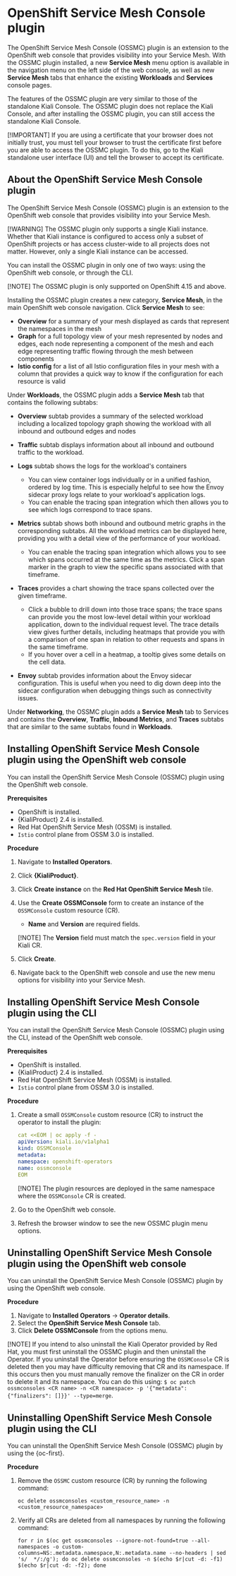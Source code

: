 # OpenShift Service Mesh Console plugin

The OpenShift Service Mesh Console (OSSMC) plugin is an extension to the OpenShift web console that provides visibility into your Service Mesh. With the OSSMC plugin installed, a new **Service Mesh** menu option is available in the navigation menu on the left side of the web console, as well as new **Service Mesh** tabs that enhance the existing **Workloads** and **Services** console pages.

The features of the OSSMC plugin are very similar to those of the standalone Kiali Console. The OSSMC plugin does not replace the Kiali Console, and after installing the OSSMC plugin, you can still access the standalone Kiali Console.

[!IMPORTANT]
If you are using a certificate that your browser does not initially trust, you must tell your browser to trust the certificate first before you are able to access the OSSMC plugin. To do this, go to the Kiali standalone user interface (UI) and tell the browser to accept its certificate.

## About the OpenShift Service Mesh Console plugin

The OpenShift Service Mesh Console (OSSMC) plugin is an extension to the OpenShift web console that provides visibility into your Service Mesh.

[!WARNING]
The OSSMC plugin only supports a single Kiali instance. Whether that Kiali instance is configured to access only a subset of OpenShift projects or has access cluster-wide to all projects does not matter. However, only a single Kiali instance can be accessed.

You can install the OSSMC plugin in only one of two ways: using the OpenShift web console, or through the CLI.

[!NOTE]
The OSSMC plugin is only supported on OpenShift 4.15 and above.

Installing the OSSMC plugin creates a new category, **Service Mesh**, in the main OpenShift web console navigation. Click **Service Mesh** to see:

* **Overview** for a summary of your mesh displayed as cards that represent the namespaces in the mesh
* **Graph** for a full topology view of your mesh represented by nodes and edges, each node representing a component of the mesh and each edge representing traffic flowing through the mesh between components
* **Istio config** for a list of all Istio configuration files in your mesh with a column that provides a quick way to know if the configuration for each resource is valid

Under **Workloads**, the OSSMC plugin adds a **Service Mesh** tab that contains the following subtabs:

* **Overview** subtab provides a summary of the selected workload including a localized topology graph showing the workload with all inbound and outbound edges and nodes
* **Traffic** subtab displays information about all inbound and outbound traffic to the workload.
* **Logs** subtab shows the logs for the workload's containers

  * You can view container logs individually or in a unified fashion, ordered by log time. This is especially helpful to see how the Envoy sidecar proxy logs relate to your workload's application logs.
  * You can enable the tracing span integration which then allows you to see which logs correspond to trace spans.

* **Metrics** subtab shows both inbound and outbound metric graphs in the corresponding subtabs. All the workload metrics can be displayed here, providing you with a detail view of the performance of your workload.

  * You can enable the tracing span integration which allows you to see which spans occurred at the same time as the metrics. Click a span marker in the graph to view the specific spans associated with that timeframe.

* **Traces** provides a chart showing the trace spans collected over the given timeframe.

  * Click a bubble to drill down into those trace spans; the trace spans can provide you the most low-level detail within your workload application, down to the individual request level. The trace details view gives further details, including heatmaps that provide you with a comparison of one span in relation to other requests and spans in the same timeframe.
  * If you hover over a cell in a heatmap, a tooltip gives some details on the cell data.

* **Envoy** subtab provides information about the Envoy sidecar configuration. This is useful when you need to dig down deep into the sidecar configuration when debugging things such as connectivity issues.

Under **Networking**, the OSSMC plugin adds a **Service Mesh** tab to Services and contains the **Overview**, **Traffic**, **Inbound Metrics**, and **Traces** subtabs that are similar to the same subtabs found in **Workloads**.

## Installing OpenShift Service Mesh Console plugin using the OpenShift web console

You can install the OpenShift Service Mesh Console (OSSMC) plugin using the OpenShift web console.

**Prerequisites**

* OpenShift is installed.
* {KialiProduct} 2.4 is installed.
* Red Hat OpenShift Service Mesh (OSSM) is installed.
* `Istio` control plane from OSSM 3.0 is installed.

**Procedure**

1. Navigate to **Installed Operators**.
2. Click **{KialiProduct}**.
3. Click **Create instance** on the **Red Hat OpenShift Service Mesh** tile.
4. Use the **Create OSSMConsole** form to create an instance of the `OSSMConsole` custom resource (CR).

    * **Name** and **Version** are required fields.

    [!NOTE]
    The **Version** field must match the `spec.version` field in your Kiali CR.

5. Click **Create**.
6. Navigate back to the OpenShift web console and use the new menu options for visibility into your Service Mesh.

## Installing OpenShift Service Mesh Console plugin using the CLI

You can install the OpenShift Service Mesh Console (OSSMC) plugin using the CLI, instead of the OpenShift web console.

**Prerequisites**

* OpenShift is installed.
* {KialiProduct} 2.4 is installed.
* Red Hat OpenShift Service Mesh (OSSM) is installed.
* `Istio` control plane from OSSM 3.0 is installed.

**Procedure**

1. Create a small `OSSMConsole` custom resource (CR) to instruct the operator to install the plugin:

    ```yaml
    cat <<EOM | oc apply -f -
    apiVersion: kiali.io/v1alpha1
    kind: OSSMConsole
    metadata:
    namespace: openshift-operators
    name: ossmconsole
    EOM
    ```

    [!NOTE]
    The plugin resources are deployed in the same namespace where the `OSSMConsole` CR is created.

2. Go to the OpenShift web console.
3. Refresh the browser window to see the new OSSMC plugin menu options.

## Uninstalling OpenShift Service Mesh Console plugin using the OpenShift web console

You can uninstall the OpenShift Service Mesh Console (OSSMC) plugin by using the OpenShift web console.

**Procedure**

1. Navigate to **Installed Operators** -> **Operator details**.
2. Select the **OpenShift Service Mesh Console** tab.
3. Click **Delete OSSMConsole** from the options menu.

[!NOTE]
If you intend to also uninstall the Kiali Operator provided by Red Hat, you must first uninstall the OSSMC plugin and then uninstall the Operator. If you uninstall the Operator before ensuring the `OSSMConsole` CR is deleted then you may have difficulty removing that CR and its namespace. If this occurs then you must manually remove the finalizer on the CR in order to delete it and its namespace. You can do this using: `$ oc patch ossmconsoles <CR name> -n <CR namespace> -p '{"metadata":{"finalizers": []}}' --type=merge`.

## Uninstalling OpenShift Service Mesh Console plugin using the CLI

You can uninstall the OpenShift Service Mesh Console (OSSMC) plugin by using the {oc-first}.

**Procedure**

1. Remove the `OSSMC` custom resource (CR) by running the following command:

    ```console
    oc delete ossmconsoles <custom_resource_name> -n <custom_resource_namespace>
    ```

2. Verify all CRs are deleted from all namespaces by running the following command:

    ```console
    for r in $(oc get ossmconsoles --ignore-not-found=true --all-namespaces -o custom-columns=NS:.metadata.namespace,N:.metadata.name --no-headers | sed 's/  */:/g'); do oc delete ossmconsoles -n $(echo $r|cut -d: -f1) $(echo $r|cut -d: -f2); done
    ```
